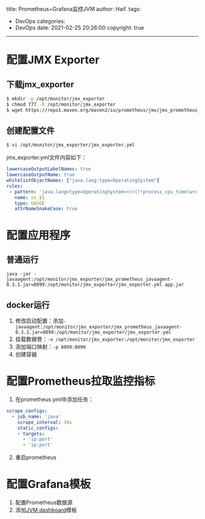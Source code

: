 title: Prometheus+Grafana监控JVM
author: Haif.
tags:
  - DevOps
categories:
  - DevOps
date: 2021-02-25 20:26:00
copyright: true
---

# 配置JMX Exporter

## 下载jmx_exporter

```sh
$ mkdir -p /opt/monitor/jmx_exporter
$ chmod 777 -R /opt/monitor/jmx_exporter
$ wget https://repo1.maven.org/maven2/io/prometheus/jmx/jmx_prometheus_javaagent/0.3.1/jmx_prometheus_javaagent-0.3.1.jar
```

<!-- more -->

## 创建配置文件

```sh
$ vi /opt/monitor/jmx_exporter/jmx_exporter.yml
```

jmx_exporter.yml文件内容如下：

```yml
lowercaseOutputLabelNames: true
lowercaseOutputName: true
whitelistObjectNames: ["java.lang:type=OperatingSystem"]
rules:
 - pattern: 'java.lang<type=OperatingSystem><>((?!process_cpu_time)w+):'
   name: os_$1
   type: GAUGE
   attrNameSnakeCase: true
```

# 配置应用程序

## 普通运行

`java -jar -javaagent:/opt/monitor/jmx_exporter/jmx_prometheus_javaagent-0.3.1.jar=8099:/opt/monitor/jmx_exporter/jmx_exporter.yml app.jar`

## docker运行

1. 修改启动配置：添加`-javaagent:/opt/monitor/jmx_exporter/jmx_prometheus_javaagent-0.3.1.jar=8099:/opt/monitor/jmx_exporter/jmx_exporter.yml`
2. 挂载数据卷：`-v /opt/monitor/jmx_exporter:/opt/monitor/jmx_exporter`
3. 添加端口映射：`-p 8099:8099`
4. 创建容器

# 配置Prometheus拉取监控指标

1. 在prometheus.yml中添加任务：

```yml
scrape_configs:
  - job_name: 'java'
    scrape_interval: 30s
    static_configs:
    - targets:
      - 'ip:port'
      - 'ip:port'
```
2. 重启prometheus

# 配置Grafana模板

1. 配置Prometheus数据源
2. 添加[JVM dashboard](https://grafana.com/grafana/dashboards/8563/revisions)模板